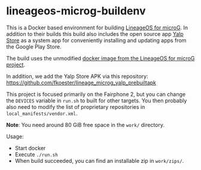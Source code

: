# lineageos-microg-buildenv

This is a Docker based environment for building [LineageOS for microG](https://lineage.microg.org/).
In addition to their builds this build also includes the open source app [Yalp Store](https://github.com/yeriomin/YalpStore/)
as a system app for conveniently installing and updating apps from the Google Play Store.

The build uses the unmodified [docker image from the LineageOS for microG project](https://github.com/lineageos4microg/docker-lineage-cicd).

In addition, we add the Yalp Store APK via this repository: https://github.com/fkoester/lineage_microg_yalp_prebuiltapk

This project is focused primarily on the Fairphone 2, but you can change the `DEVICES` variable in `run.sh` to built for other targets.
You then probably also need to modify the list of proprietary repositories in `local_manifests/vendor.xml`.

**Note**: You need around 80 GiB free space in the `work/` directory.

Usage:

* Start docker
* Execute `./run.sh`
* When build succeeded, you can find an installable zip in `work/zips/`.
